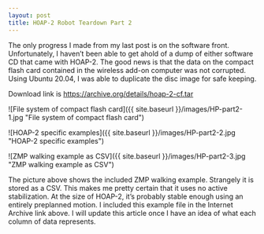 ```yaml
---
layout: post
title: HOAP-2 Robot Teardown Part 2
---
```


The only progress I made from my last post is on the software front. Unfortunately, I haven’t been able to get ahold of a dump of either software CD that came with HOAP-2. The good news is that the data on the compact flash card contained in the wireless add-on computer was not corrupted. Using Ubuntu 20.04, I was able to duplicate the disc image for safe keeping. 

Download link is <https://archive.org/details/hoap-2-cf.tar>

![File system of compact flash card]({{ site.baseurl }}/images/HP-part2-1.jpg "File system of compact flash card")


![HOAP-2 specific examples]({{ site.baseurl }}/images/HP-part2-2.jpg "HOAP-2 specific examples")


![ZMP walking example as CSV]({{ site.baseurl }}/images/HP-part2-3.jpg "ZMP walking example as CSV")

The picture above shows the included ZMP walking example. Strangely it is stored as a CSV. This makes me pretty certain that it uses no active stabilization. At the size of HOAP-2, it’s probably stable enough using an entirely preplanned motion. I included this example file in the Internet Archive link above. I will update this article once I have an idea of what each column of data represents. 
